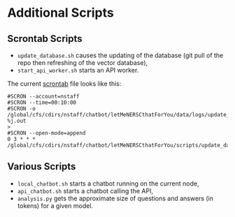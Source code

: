 # Additional Scripts

## Scrontab Scripts

* `update_database.sh` causes the updating of the database (git pull of the repo then refreshing of the vector database),
* `start_api_worker.sh` starts an API worker.

The current [scrontab](https://docs.nersc.gov/jobs/workflow/scrontab/) file looks like this:

```shell
#SCRON --account=nstaff
#SCRON --time=00:10:00
#SCRON -o /global/cfs/cdirs/nstaff/chatbot/letMeNERSCthatForYou/data/logs/update_database/output-%j.out                                                                >
#SCRON --open-mode=append
0 3 * * * /global/cfs/cdirs/nstaff/chatbot/letMeNERSCthatForYou/scripts/update_database.sh
```

## Various Scripts

* `local_chatbot.sh` starts a chatbot running on the current node,
* `api_chatbot.sh` starts a chatbot calling the API,
* `analysis.py` gets the approximate size of questions and answers (in tokens) for a given model.